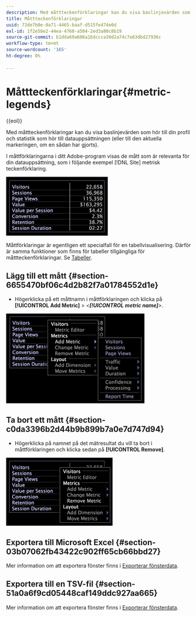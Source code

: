 ```yaml
---
description: Med måttteckenförklaringar kan du visa baslinjevärden som hör till din profil och statistik som hör till datauppsättningen (eller till den aktuella markeringen, om en sådan har gjorts).
title: Måttteckenförklaringar
uuid: 72de7b0e-0a71-4465-baaf-d515fe474e0d
exl-id: 1f2e58e2-44ea-4760-a504-2ed3a80c8b19
source-git-commit: b1dda69a606a16dccca30d2a74c7e63dbd27936c
workflow-type: tm+mt
source-wordcount: '165'
ht-degree: 0%

---
```


# Måttteckenförklaringar{#metric-legends}

{{eol}}

Med måttteckenförklaringar kan du visa baslinjevärden som hör till din profil och statistik som hör till datauppsättningen (eller till den aktuella markeringen, om en sådan har gjorts).

I måttförklaringarna i ditt Adobe-program visas de mått som är relevanta för din datauppsättning, som i följande exempel [!DNL Site] metrisk teckenförklaring.

![](assets/lgd_MetricLegend.png)

Måttförklaringar är egentligen ett specialfall för en tabellvisualisering. Därför är samma funktioner som finns för tabeller tillgängliga för måttteckenförklaringar. Se [Tabeller](../../../../home/c-get-started/c-analysis-vis/c-tables/c-tables.md#concept-c632cb8ad9724f90ac5c294d52ae667f).

## Lägg till ett mått {#section-6655470bf06c4d2b82f7a01784552d1e}

* Högerklicka på ett måttnamn i måttförklaringen och klicka på **[!UICONTROL Add Metric]** > *&lt;**[!UICONTROL metric name]**>*.

![](assets/lgd_MetricLegend_addMetric.png)

## Ta bort ett mått {#section-c0da3396b2d44b9b899b7a0e7d747d94}

* Högerklicka på namnet på det mätresultat du vill ta bort i måttförklaringen och klicka sedan på **[!UICONTROL Remove]**.

![](assets/lgd_MetricLegend_removeMetric.png)

## Exportera till Microsoft Excel {#section-03b07062fb43422c902ff65cb66bbd27}

Mer information om att exportera fönster finns i [Exporterar fönsterdata](../../../../home/c-get-started/c-wk-win-wksp/c-exp-win-data.md#concept-8df61d64ed434cc5a499023c44197349).

## Exportera till en TSV-fil {#section-51a0a6f9cd05448caf149ddc927aa665}

Mer information om att exportera fönster finns i [Exporterar fönsterdata](../../../../home/c-get-started/c-wk-win-wksp/c-exp-win-data.md#concept-8df61d64ed434cc5a499023c44197349).
